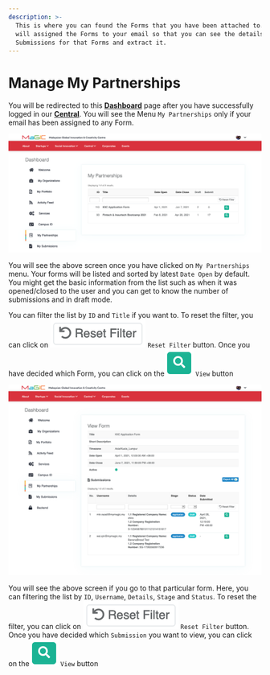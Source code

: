 ```yaml
---
description: >-
  This is where you can found the Forms that you have been attached to. Admin
  will assigned the Forms to your email so that you can see the details of the
  Submissions for that Forms and extract it.
---
```


# Manage My Partnerships

You will be redirected to this [**Dashboard**](https://central.mymagic.my/cpanel) page after you have successfully logged in our [**Central**](https://central.mymagic.my). You will see the Menu `My Partnerships` only if your email has been assigned to any Form.

![Access My Partnerships from Cpanel](../.gitbook/assets/screenshot-2021-04-30-at-9.57.20-am.png)

You will see the above screen once you have clicked on `My Partnerships` menu. Your forms will be listed and sorted  by latest `Date Open` by default. You might get the basic information from the list such as when it was opened/closed to the user and you can get to know the number of submissions and in draft mode.

You can filter the list by `ID` and `Title` if you want to. To reset the filter, you can click on ![](../.gitbook/assets/screenshot-2021-04-30-at-11.45.09-am.png) `Reset Filter` button. Once you have decided which Form, you can click on the![](../.gitbook/assets/screenshot-2021-04-30-at-11.10.55-am.png) `View`  button

![List of Submissions for the Form](../.gitbook/assets/screenshot_2021-04-30-view-form.png)

You will see the above screen if you go to that particular form. Here, you can filtering the list by `ID`,  `Username`, `Details`, `Stage` and `Status`. To reset the filter, you can click on ![](../.gitbook/assets/screenshot-2021-04-30-at-11.45.09-am.png) `Reset Filter` button. Once you have decided which `Submission` you want to view, you can click on the![](../.gitbook/assets/screenshot-2021-04-30-at-11.10.55-am.png) `View`  button

